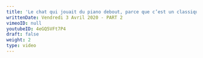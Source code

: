 ```yaml
---
title: 'Le chat qui jouait du piano debout, parce que c’est un classique'
writtenDate: Vendredi 3 Avril 2020 - PART 2
vimeoID: null
youtubeID: 4eGQ5VFt7P4
draft: false
weight: 2
type: video
---
```

